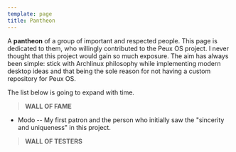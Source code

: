 ```yaml
---
template: page
title: Pantheon
---
```

A **pantheon** of a group of important and respected people. This page is dedicated to them, who willingly contributed to the Peux OS project. I never thought that this project would gain so much exposure. The aim has always been simple: stick with Archlinux philosophy while implementing modern desktop ideas and that being the sole reason for not having a custom repository for Peux OS.

The list below is going to expand with time.

> **WALL OF FAME**

*   Modo -- My first patron and the person who initially saw the "sincerity and uniqueness" in this project.

> **WALL OF TESTERS**
